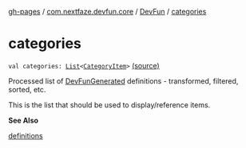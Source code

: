 [gh-pages](../../index.md) / [com.nextfaze.devfun.core](../index.md) / [DevFun](index.md) / [categories](./categories.md)

# categories

`val categories: `[`List`](https://kotlinlang.org/api/latest/jvm/stdlib/kotlin.collections/-list/index.html)`<`[`CategoryItem`](../../com.nextfaze.devfun.category/-category-item/index.md)`>` [(source)](https://github.com/NextFaze/dev-fun/tree/master/devfun/src/main/java/com/nextfaze/devfun/core/DevFun.kt#L442)

Processed list of [DevFunGenerated](../../com.nextfaze.devfun.generated/-dev-fun-generated/index.md) definitions - transformed, filtered, sorted, etc.

This is the list that should be used to display/reference items.

**See Also**

[definitions](definitions.md)

